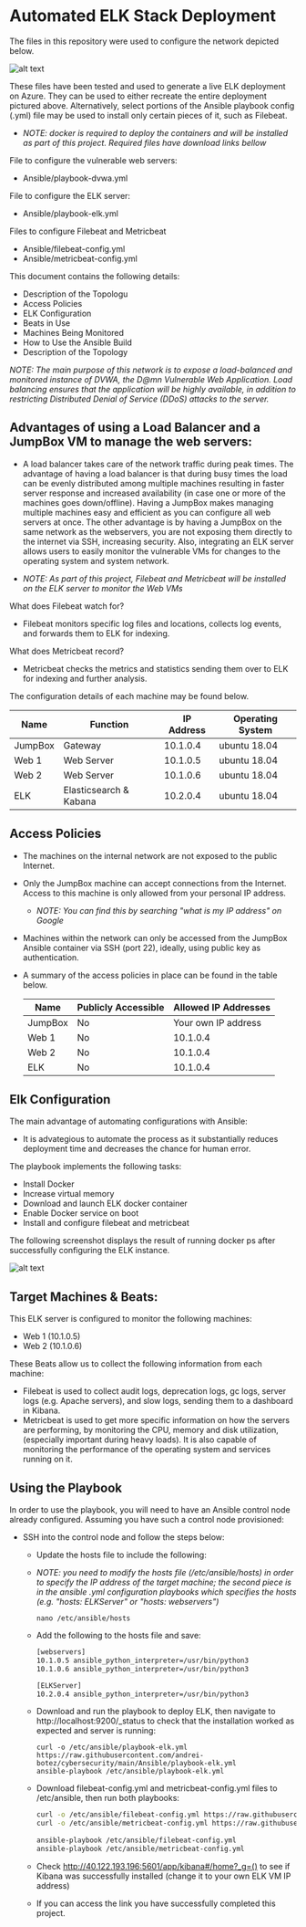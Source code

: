 # Automated ELK Stack Deployment

The files in this repository were used to configure the network depicted below.

![alt text](https://github.com/andrei-botez/cybersecurity/blob/main/Images/Network_Topology_ELK_readme.png "Visual Networking Diagram")

These files have been tested and used to generate a live ELK deployment on Azure. They can be used to either recreate the entire deployment pictured above. Alternatively, select portions of the Ansible playbook config (.yml) file may be used to install only certain pieces of it, such as Filebeat.

- *NOTE: docker is required to deploy the containers and will be installed as part of this project. Required files have download links bellow*

File to configure the vulnerable web servers:
  - Ansible/playbook-dvwa.yml

File to configure the ELK server:
  - Ansible/playbook-elk.yml

Files to configure Filebeat and Metricbeat
  - Ansible/filebeat-config.yml
  - Ansible/metricbeat-config.yml

This document contains the following details:
  - Description of the Topologu
  - Access Policies
  - ELK Configuration
  - Beats in Use
  - Machines Being Monitored
  - How to Use the Ansible Build
  - Description of the Topology

*NOTE: The main purpose of this network is to expose a load-balanced and monitored instance of DVWA, the D@mn Vulnerable Web Application. Load balancing ensures that the application will be highly available, in addition to restricting Distributed Denial of Service (DDoS) attacks to the server.*


## Advantages of using a Load Balancer and a JumpBox VM to manage the web servers:
- A load balancer takes care of the network traffic during peak times. The advantage of having a load balancer is that during busy times the load can be evenly distributed among multiple machines resulting in faster server response and increased availability (in case one or more of the machines goes down/offline). Having a JumpBox makes managing multiple machines easy and efficient as you can configure all web servers at once. The other advantage is by having a JumpBox on the same network as the webservers, you are not exposing them directly to the internet via SSH, increasing security.
Also, integrating an ELK server allows users to easily monitor the vulnerable VMs for changes to the operating system and system network.

- *NOTE: As part of this project, Filebeat and Metricbeat will be installed on the ELK server to monitor the Web VMs*

What does Filebeat watch for?
- Filebeat monitors specific log files and locations, collects log events, and forwards them to ELK for indexing.

What does Metricbeat record? 
- Metricbeat checks the metrics and statistics sending them over to ELK for indexing and further analysis.

The configuration details of each machine may be found below.

| Name    | Function               | IP Address | Operating System |
|---------|------------------------|------------|------------------|
| JumpBox | Gateway                | 10.1.0.4   | ubuntu 18.04     |
| Web 1   | Web Server             | 10.1.0.5   | ubuntu 18.04     |
| Web 2   | Web Server             | 10.1.0.6   | ubuntu 18.04     |
| ELK     | Elasticsearch & Kabana | 10.2.0.4   | ubuntu 18.04     |


## Access Policies
- The machines on the internal network are not exposed to the public Internet.
- Only the JumpBox machine can accept connections from the Internet. Access to this machine is only allowed from your personal IP address. 
  - *NOTE: You can find this by searching "what is my IP address" on Google*

- Machines within the network can only be accessed from the JumpBox Ansible container via SSH (port 22), ideally, using public key as authentication.

- A summary of the access policies in place can be found in the table below.

  | Name    | Publicly Accessible | Allowed IP Addresses |
  |---------|---------------------|----------------------|
  | JumpBox | No                  | Your own IP address  |
  | Web 1   | No                  | 10.1.0.4             |
  | Web 2   | No                  | 10.1.0.4             |
  | ELK     | No                  | 10.1.0.4             |


## Elk Configuration

The main advantage of automating configurations with Ansible:
- It is advategious to automate the process as it substantially reduces deployment time and decreases the chance for human error.


The playbook implements the following tasks:
- Install Docker
- Increase virtual memory
- Download and launch ELK docker container
- Enable Docker service on boot
- Install and configure filebeat and metricbeat


The following screenshot displays the result of running docker ps after successfully configuring the ELK instance.

![alt text](https://github.com/andrei-botez/cybersecurity/blob/main/Images/docker_ps_output.png "Docker output")


## Target Machines & Beats:

This ELK server is configured to monitor the following machines:
- Web 1 (10.1.0.5)
- Web 2 (10.1.0.6)

These Beats allow us to collect the following information from each machine: 
- Filebeat is used to collect audit logs, deprecation logs, gc logs, server logs (e.g. Apache servers), and slow logs, sending them to a dashboard in Kibana. 
- Metricbeat is used to get more specific information on how the servers are performing, by monitoring the CPU, memory and disk utilization, (especially important during heavy loads). It is also capable of monitoring the performance of the operating system and services running on it.


## Using the Playbook
In order to use the playbook, you will need to have an Ansible control node already configured. Assuming you have such a control node provisioned:

- SSH into the control node and follow the steps below:
  
  - Update the hosts file to include the following:
    
  - *NOTE: you need to modify the hosts file (/etc/ansible/hosts) in order to specify the IP address of the target machine; the second piece is in the ansible .yml configuration playbooks which specifies the hosts (e.g. "hosts: ELKServer" or "hosts: webservers")*
    ```
    nano /etc/ansible/hosts
    ```
  - Add the following to the hosts file and save:

    ```bash
    [webservers]
    10.1.0.5 ansible_python_interpreter=/usr/bin/python3
    10.1.0.6 ansible_python_interpreter=/usr/bin/python3

    [ELKServer]
    10.2.0.4 ansible_python_interpreter=/usr/bin/python3
    ```

  - Download and run the playbook to deploy ELK, then navigate to http://localhost:9200/_status to check that the installation worked as expected and server is running:
    ```
    curl -o /etc/ansible/playbook-elk.yml https://raw.githubusercontent.com/andrei-botez/cybersecurity/main/Ansible/playbook-elk.yml
    ansible-playbook /etc/ansible/playbook-elk.yml
    ```
    
  - Download filebeat-config.yml and metricbeat-config.yml files to /etc/ansible, then run both playbooks:
    ```bash
    curl -o /etc/ansible/filebeat-config.yml https://raw.githubusercontent.com/andrei-botez/cybersecurity/main/Ansible/filebeat-config.yml
    curl -o /etc/ansible/metricbeat-config.yml https://raw.githubusercontent.com/andrei-botez/cybersecurity/main/Ansible/metricbeat-config.yml
      
    ansible-playbook /etc/ansible/filebeat-config.yml
    ansible-playbook /etc/ansible/metricbeat-config.yml
    ```
  - Check http://40.122.193.196:5601/app/kibana#/home?_g=() to see if Kibana was successfully installed (change it to your own ELK VM IP address)
    
  - If you can access the link you have successfully completed this project.

